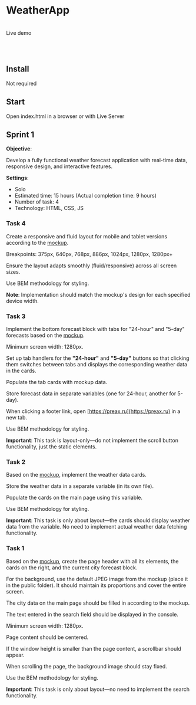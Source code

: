 # WeatherApp

<br>
Live demo

<br><br>

## Install

Not required

## Start

Open index.html in a browser or with Live Server

## Sprint 1

**Objective**:

Develop a fully functional weather forecast application with real-time data, responsive design, and interactive features.

**Settings**:
+ Solo
+ Estimated time: 15 hours (Actual completion time: 9 hours)
+ Number of task: 4
+ Technology: HTML, CSS, JS

### Task 4

Create a responsive and fluid layout for mobile and tablet versions according to the [mockup](https://www.figma.com/design/60Iap3oS9KpQ6XPuBK8CZ2/Weather-App.-1-sprint.-4-task?m=auto&t=dSkiGmTdc6TN5fqV-6).

Breakpoints: 375px, 640px, 768px, 886px, 1024px, 1280px, 1280px+

Ensure the layout adapts smoothly (fluid/responsive) across all screen sizes.

Use BEM methodology for styling.

**Note**: Implementation should match the mockup's design for each specified device width.

### Task 3

Implement the bottom forecast block with tabs for "24-hour" and "5-day" forecasts based on the [mockup](https://www.figma.com/design/PkI39bflCAuGAhk5SdHuXS/Weather-App.-1-sprint.-3-task?m=auto&t=dSkiGmTdc6TN5fqV-6).

Minimum screen width: 1280px.

Set up tab handlers for the **"24-hour"** and **"5-day"** buttons so that clicking them switches between tabs and displays the corresponding weather data in the cards.

Populate the tab cards with mockup data.

Store forecast data in separate variables (one for 24-hour, another for 5-day).

When clicking a footer link, open [https://preax.ru](https://preax.ru) in a new tab.

Use BEM methodology for styling.

**Important**: This task is layout-only—do not implement the scroll button functionality, just the static elements.

### Task 2

Based on the [mockup](https://www.figma.com/design/WKp7YJWSjyfvz0FxBl9DMd/Weather-App.-1-sprint.-2-task?m=auto&t=dSkiGmTdc6TN5fqV-6), implement the weather data cards.

Store the weather data in a separate variable (in its own file).

Populate the cards on the main page using this variable.

Use BEM methodology for styling.

**Important**: This task is only about layout—the cards should display weather data from the variable. No need to implement actual weather data fetching functionality.

### Task 1

Based on the [mockup](https://www.figma.com/file/HYsEoE13I6ecXIiOj1fkSe/Weather-App.-1-sprint.-1-task?type=design&node-id=0-1&mode=design&t=8oVEZdTnnFVrRrsC-0), create the page header with all its elements, the cards on the right, and the current city forecast block.

For the background, use the default JPEG image from the mockup (place it in the public folder). It should maintain its proportions and cover the entire screen.

The city data on the main page should be filled in according to the mockup.

The text entered in the search field should be displayed in the console.

Minimum screen width: 1280px.

Page content should be centered.

If the window height is smaller than the page content, a scrollbar should appear.

When scrolling the page, the background image should stay fixed.

Use the BEM methodology for styling.

**Important**: This task is only about layout—no need to implement the search functionality.